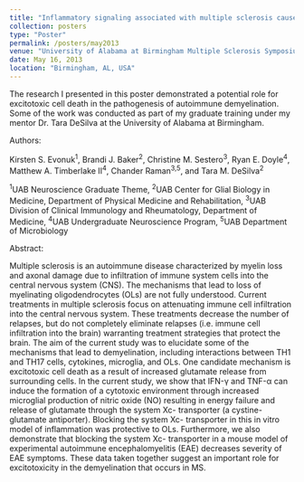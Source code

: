 ```yaml
---
title: "Inflammatory signaling associated with multiple sclerosis causes excitotoxicity to oligodendrocytes."
collection: posters
type: "Poster"
permalink: /posters/may2013
venue: "University of Alabama at Birmingham Multiple Sclerosis Symposium"
date: May 16, 2013
location: "Birmingham, AL, USA"
---
```


The research I presented in this poster demonstrated a potential role for excitotoxic cell death in the pathogenesis of autoimmune demyelination. Some of the work was conducted as part of my graduate training under my mentor Dr. Tara DeSilva at the University of Alabama at Birmingham.

Authors: 

Kirsten S. Evonuk<sup>1</sup>, Brandi J. Baker<sup>2</sup>, Christine M. Sestero<sup>3</sup>, Ryan E. Doyle<sup>4</sup>, Matthew A. Timberlake II<sup>4</sup>, Chander Raman<sup>3,5</sup>, and Tara M. DeSilva<sup>2</sup>

<sup>1</sup>UAB Neuroscience Graduate Theme, <sup>2</sup>UAB Center for Glial Biology in Medicine, Department of Physical Medicine and Rehabilitation, <sup>3</sup>UAB Division of Clinical Immunology and Rheumatology, Department of Medicine, <sup>4</sup>UAB Undergraduate Neuroscience Program, <sup>5</sup>UAB Department of Microbiology 


Abstract:

Multiple sclerosis is an autoimmune disease characterized by myelin loss and axonal damage due to infiltration of immune system cells into the central nervous system (CNS).  The mechanisms that lead to loss of myelinating oligodendrocytes (OLs) are not fully understood. Current treatments in multiple sclerosis focus on attenuating immune cell infiltration into the central nervous system. These treatments decrease the number of relapses, but do not completely eliminate relapses (i.e. immune cell infiltration into the brain) warranting treatment strategies that protect the brain. The aim of the current study was to elucidate some of the mechanisms that lead to demyelination, including interactions between TH1 and TH17 cells, cytokines, microglia, and OLs. One candidate mechanism is excitotoxic cell death as a result of increased glutamate release from surrounding cells. In the current study, we show that IFN-γ and TNF-α can induce the formation of a cytotoxic environment through increased microglial production of nitric oxide (NO) resulting in energy failure and release of glutamate through the system Xc- transporter (a cystine-glutamate antiporter). Blocking the system Xc- transporter in this in vitro model of inflammation was protective to OLs. Furthermore, we also demonstrate that blocking the system Xc- transporter in a mouse model of experimental autoimmune encephalomyelitis (EAE) decreases severity of EAE symptoms. These data taken together suggest an important role for excitotoxicity in the demyelination that occurs in MS.